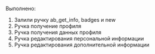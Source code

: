Выполнено:
1) Залили ручку ab_get_info, badges и new
2) Ручка получение профиля
3) Ручка получения данных профиля
4) Ручка редактирования персональной информации
5) Ручка редактирования дополнительной информации


